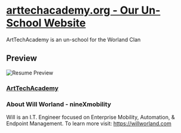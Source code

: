 # [arttechacademy.org - Our Un-School Website](http://arttechacademy.org)

ArtTechAcademy is an un-school for the Worland Clan

## Preview

![Resume Preview](https://ninexmobility.github.io/arttechacademy/images/screenshot.png)

### [ArtTechAcademy](https://arttechacademy.org)

### About Will Worland - nineXmobility

Will is an I.T. Engineer focused on Enterprise Mobility, Automation, & Endpoint Management.
To learn more visit: <https://willworland.com>
